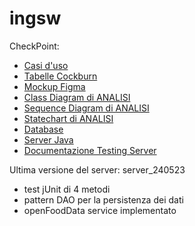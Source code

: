 # ingsw
CheckPoint:
  -  [Casi d'uso](https://github.com/speacock17/ingsw/tree/main/USE%20CASE)
  -  [Tabelle Cockburn](https://github.com/speacock17/ingsw/tree/main/CockBurn)
  -  [Mockup Figma](https://github.com/speacock17/ingsw/blob/main/Figma%20Progetto.zip)
  -  [Class Diagram di ANALISI](https://github.com/speacock17/ingsw/tree/main/CLASS_DIAGRAM)
  -  [Sequence Diagram di ANALISI](https://github.com/speacock17/ingsw/tree/main/SEQUENCE_DIAGRAM_ANALISI)
  -  [Statechart di ANALISI](https://github.com/speacock17/ingsw/tree/main/STATECHART)
  -  [Database](https://github.com/speacock17/ingsw/blob/main/IngswDB.txt)
  -  [Server Java](https://github.com/speacock17/ingsw/blob/main/server_240523.zip)
  -  [Documentazione Testing Server](https://github.com/speacock17/ingsw/blob/main/Documentazione_strategie_test.txt)

Ultima versione del server:   server_240523
  - test jUnit di 4 metodi
  - pattern DAO per la persistenza dei dati
  - openFoodData service implementato


